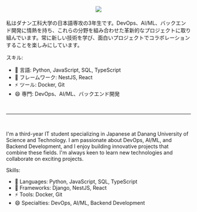 <!--
**tdm291104/tdm291104** is a ✨ _special_ ✨ repository because its `README.md` (this file) appears on your GitHub profile.

Here are some ideas to get you started:

- 🔭 I’m currently working on ...
- 🌱 I’m currently learning ...
- 👯 I’m looking to collaborate on ...
- 🤔 I’m looking for help with ...
- 💬 Ask me about ...
- 📫 How to reach me: ...
- 😄 Pronouns: ...
- ⚡ Fun fact: ...
-->

<h1 align="center">
    <img src="https://readme-typing-svg.herokuapp.com/?font=Righteous&size=35&center=true&vCenter=true&width=500&height=70&duration=4000&lines=こんにちは、マインです！👋;+I'm+Manh!+👋;" />
</h1>


私はダナン工科大学の日本語専攻の3年生です。DevOps、AI/ML、バックエンド開発に情熱を持ち、これらの分野を組み合わせた革新的なプロジェクトに取り組んでいます。常に新しい技術を学び、面白いプロジェクトでコラボレーションすることを楽しみにしています。

スキル:
- 🔭 言語: Python, JavaScript, SQL, TypeScript
- 🌱 フレームワーク: NestJS, React
- ⚡ ツール: Docker, Git
- 😄 専門: DevOps、AI/ML、バックエンド開発

<br/>
<hr/>
<br/>

I'm a third-year IT student specializing in Japanese at Danang University of Science and Technology. I am passionate about DevOps, AI/ML, and Backend Development, and I enjoy building innovative projects that combine these fields. I'm always keen to learn new technologies and collaborate on exciting projects.

Skills:
- 🔭 Languages: Python, JavaScript, SQL, TypeScript
- 🌱 Frameworks: Django, NestJS, React
- ⚡ Tools: Docker, Git
- 😄 Specialties: DevOps, AI/ML, Backend Development

